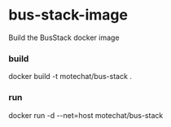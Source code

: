 # bus-stack-image
Build the BusStack docker image

### build

docker build -t motechat/bus-stack .

### run

docker run -d --net=host motechat/bus-stack
